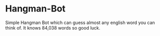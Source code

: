 # Hangman-Bot

Simple Hangman Bot which can guess almost any english word you can think of. It knows 84,038 words so good luck.
